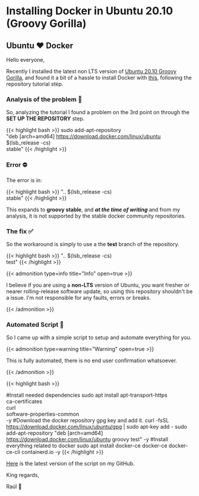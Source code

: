 # Installing Docker in Ubuntu 20.10 (Groovy Gorilla)


## Ubuntu ❤️ Docker
Hello everyone,

Recently I installed the latest non LTS version of [Ubuntu 20.10 Groovy Gorilla](https://releases.ubuntu.com/20.10/), and found it a bit of a hassle to install Docker with [this](https://docs.docker.com/engine/install/ubuntu/), following the repository tutorial step.

<!--more-->


### Analysis of the problem 🔎
So, analyzing the tutorial I found a problem on the 3rd point on through the **SET UP THE REPOSITORY** step.

{{< highlight bash >}}
sudo add-apt-repository \
   "deb [arch=amd64] https://download.docker.com/linux/ubuntu \
   $(lsb_release -cs) \
   stable"
{{< /highlight >}}

### Error ⛔
The error is in:

{{< highlight bash >}}
    "..
    $(lsb_release -cs) \
    stable"
{{< /highlight >}}

This expands to **groovy stable**, and ___at the time of writing___ and from my analysis, it is not supported by the stable docker community repositories.

### The fix ✅

So the workaround is simply to use a the **test** branch of the repository. 

{{< highlight bash >}}
    "..
    $(lsb_release -cs) \
    test"
{{< /highlight >}}


{{< admonition type=info title="Info" open=true >}}

I believe if you are using a **non-LTS** version of Ubuntu, you want fresher or nearer rolling-release software update, so using this repository shouldn't be a issue. I'm not responsible for any faults, errors or breaks.

{{< /admonition >}}

### Automated Script 🔨
So I came up with a simple script to setup and automate everything for you.

{{< admonition type=warning title="Warning" open=true >}}

This is fully automated, there is no end user confirmation whatsoever.

{{< /admonition >}}


{{< highlight bash >}}

#Install needed dependencies
sudo apt install apt-transport-https \
         ca-certificates \
         curl \
         software-properties-common \
         -y 
#Download the docker repository gpg key and add it.
curl -fsSL https://download.docker.com/linux/ubuntu/gpg | sudo apt-key add -
sudo add-apt-repository "deb [arch=amd64] https://download.docker.com/linux/ubuntu groovy test" -y
#Install everything related to docker
sudo apt install docker-ce docker-ce docker-ce-cli containerd.io -y
{{< /highlight >}}


[Here](https://github.com/raulcorreia7/scripts/blob/master/ubuntu/install-docker.sh) is the latest version of the script on my GitHub.

King regards,

Raúl 🐧
